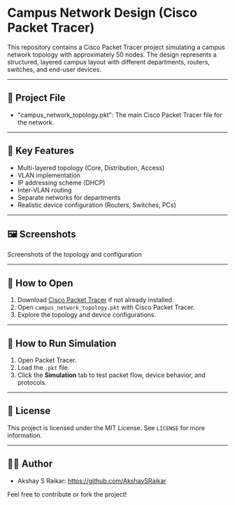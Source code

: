 # Campus Network Design (Cisco Packet Tracer)

This repository contains a Cisco Packet Tracer project simulating a 
campus network topology with approximately 50 nodes. The design 
represents a structured, layered campus layout with different 
departments, routers, switches, and end-user devices.

---

## 📁 Project File

- "campus_network_topology.pkt": The main Cisco Packet Tracer file for the network.

---

## 🧠 Key Features

- Multi-layered topology (Core, Distribution, Access)
- VLAN implementation 
- IP addressing scheme (DHCP)
- Inter-VLAN routing
- Separate networks for departments
- Realistic device configuration (Routers, Switches, PCs)

---

## 🖼️ Screenshots

Screenshots of the topology and configuration

---

## 📜 How to Open

1. Download [Cisco Packet Tracer](https://www.netacad.com/courses/packet-tracer) if not already installed.
2. Open `campus_network_topology.pkt` with Cisco Packet Tracer.
3. Explore the topology and device configurations.

---

## 🚀 How to Run Simulation

1. Open Packet Tracer.
2. Load the `.pkt` file.
3. Click the **Simulation** tab to test packet flow, device behavior, and protocols.

---

## 📝 License

This project is licensed under the MIT License. See `LICENSE` for more information.

---

## 🙋‍♂️ Author

- Akshay S Raikar: https://github.com/AkshaySRaikar

Feel free to contribute or fork the project!
